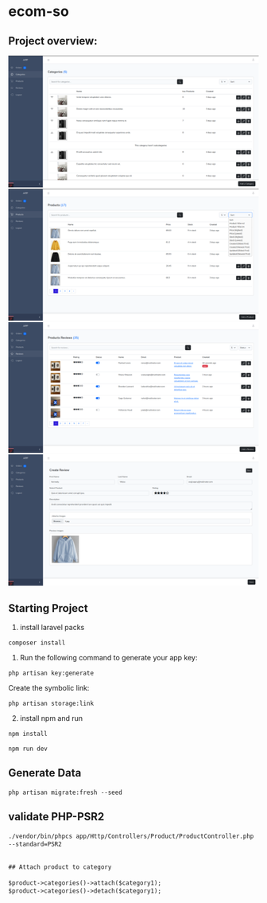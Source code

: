 # ecom-so

## Project overview:

<img src="./public/assets/img/project-1.png" alt="project" />
<img src="./public/assets/img/project-2.png" alt="project" />
<img src="./public/assets/img/project-3.png" alt="project" />
<img src="./public/assets/img/project-4.png" alt="project" />

## Starting Project

1. install laravel packs

```composer
composer install
```

1. Run the following command to generate your app key:

```
php artisan key:generate
```

Create the symbolic link:

```
php artisan storage:link
```

2. install npm and run

```npm
npm install
```

```npm
npm run dev
```

## Generate Data

```
php artisan migrate:fresh --seed
```

## validate PHP-PSR2

```
./vendor/bin/phpcs app/Http/Controllers/Product/ProductController.php --standard=PSR2
```
```

## Attach product to category

$product->categories()->attach($category1);
$product->categories()->detach($category1);
